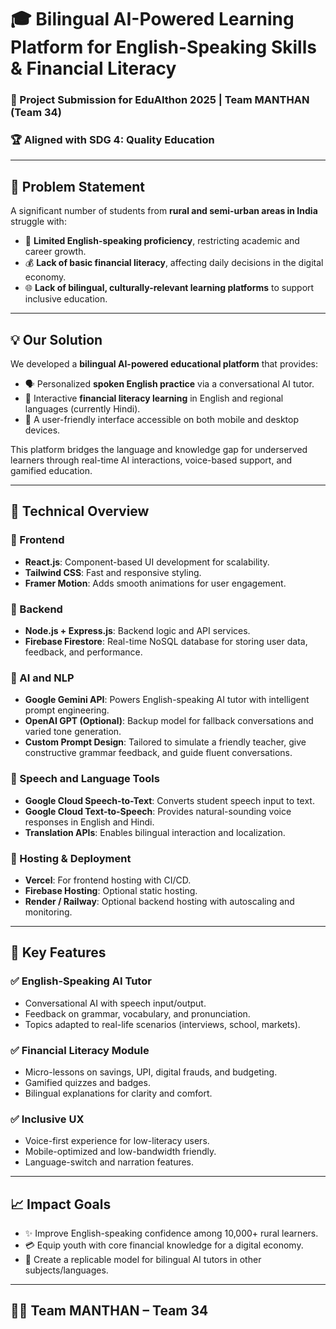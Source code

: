 # 🎓 Bilingual AI-Powered Learning Platform for English-Speaking Skills & Financial Literacy

### 🚀 Project Submission for **EduAIthon 2025** | Team MANTHAN (Team 34)  
### 🏆 Aligned with **SDG 4: Quality Education**

---

## 🧠 Problem Statement

A significant number of students from **rural and semi-urban areas in India** struggle with:
- 📢 **Limited English-speaking proficiency**, restricting academic and career growth.
- 💰 **Lack of basic financial literacy**, affecting daily decisions in the digital economy.
- 🌐 **Lack of bilingual, culturally-relevant learning platforms** to support inclusive education.

---

## 💡 Our Solution

We developed a **bilingual AI-powered educational platform** that provides:
- 🗣️ Personalized **spoken English practice** via a conversational AI tutor.
- 💸 Interactive **financial literacy learning** in English and regional languages (currently Hindi).
- 📱 A user-friendly interface accessible on both mobile and desktop devices.

This platform bridges the language and knowledge gap for underserved learners through real-time AI interactions, voice-based support, and gamified education.

---

## 🔧 Technical Overview

### 🔷 Frontend
- **React.js**: Component-based UI development for scalability.
- **Tailwind CSS**: Fast and responsive styling.
- **Framer Motion**: Adds smooth animations for user engagement.

### 🔷 Backend
- **Node.js + Express.js**: Backend logic and API services.
- **Firebase Firestore**: Real-time NoSQL database for storing user data, feedback, and performance.

### 🔷 AI and NLP
- **Google Gemini API**: Powers English-speaking AI tutor with intelligent prompt engineering.
- **OpenAI GPT (Optional)**: Backup model for fallback conversations and varied tone generation.
- **Custom Prompt Design**: Tailored to simulate a friendly teacher, give constructive grammar feedback, and guide fluent conversations.

### 🔷 Speech and Language Tools
- **Google Cloud Speech-to-Text**: Converts student speech input to text.
- **Google Cloud Text-to-Speech**: Provides natural-sounding voice responses in English and Hindi.
- **Translation APIs**: Enables bilingual interaction and localization.

### 🔷 Hosting & Deployment
- **Vercel**: For frontend hosting with CI/CD.
- **Firebase Hosting**: Optional static hosting.
- **Render / Railway**: Optional backend hosting with autoscaling and monitoring.

---

## 🧩 Key Features

### ✅ English-Speaking AI Tutor
- Conversational AI with speech input/output.
- Feedback on grammar, vocabulary, and pronunciation.
- Topics adapted to real-life scenarios (interviews, school, markets).

### ✅ Financial Literacy Module
- Micro-lessons on savings, UPI, digital frauds, and budgeting.
- Gamified quizzes and badges.
- Bilingual explanations for clarity and comfort.

### ✅ Inclusive UX
- Voice-first experience for low-literacy users.
- Mobile-optimized and low-bandwidth friendly.
- Language-switch and narration features.

---

## 📈 Impact Goals

- ✨ Improve English-speaking confidence among 10,000+ rural learners.
- 💳 Equip youth with core financial knowledge for a digital economy.
- 🧩 Create a replicable model for bilingual AI tutors in other subjects/languages.

---

## 👨‍💻 Team MANTHAN – Team 34


